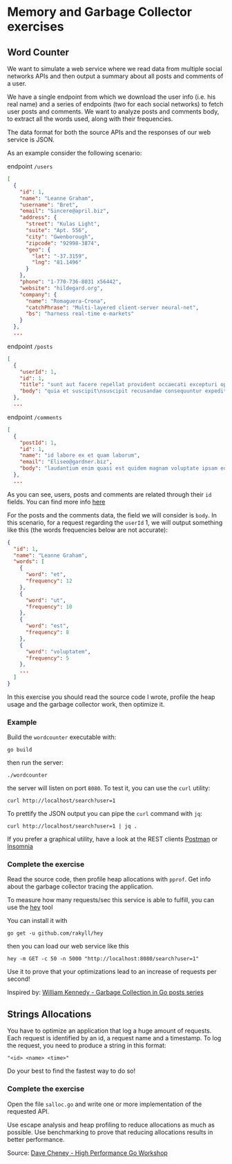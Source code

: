 # Memory and Garbage Collector exercises

## Word Counter

We want to simulate a web service where we read data from multiple social networks APIs and then output a summary about all posts and comments of a user.

We have a single endpoint from which we download the user info (i.e. his real name) and a series of endpoints (two for each social networks) to fetch user posts and comments.
We want to analyze posts and comments body, to extract all the words used, along with their frequencies.

The data format for both the source APIs and the responses of our web service is JSON.

As an example consider the following scenario:

endpoint `/users`

```json
[
  {
    "id": 1,
    "name": "Leanne Graham",
    "username": "Bret",
    "email": "Sincere@april.biz",
    "address": {
      "street": "Kulas Light",
      "suite": "Apt. 556",
      "city": "Gwenborough",
      "zipcode": "92998-3874",
      "geo": {
        "lat": "-37.3159",
        "lng": "81.1496"
      }
    },
    "phone": "1-770-736-8031 x56442",
    "website": "hildegard.org",
    "company": {
      "name": "Romaguera-Crona",
      "catchPhrase": "Multi-layered client-server neural-net",
      "bs": "harness real-time e-markets"
    }
  },
  ...
```

endpoint `/posts`

```json
[
  {
    "userId": 1,
    "id": 1,
    "title": "sunt aut facere repellat provident occaecati excepturi optio reprehenderit",
    "body": "quia et suscipit\nsuscipit recusandae consequuntur expedita et cum\nreprehenderit molestiae ut ut quas totam\nnostrum rerum est autem sunt rem eveniet architecto"
  },
  ...
```

endpoint `/comments`

```json
[
  {
    "postId": 1,
    "id": 1,
    "name": "id labore ex et quam laborum",
    "email": "Eliseo@gardner.biz",
    "body": "laudantium enim quasi est quidem magnam voluptate ipsam eos\ntempora quo necessitatibus\ndolor quam autem quasi\nreiciendis et nam sapiente accusantium"
  },
  ...
```

As you can see, users, posts and comments are related through their `id` fields. You can find more info [here](https://jsonplaceholder.typicode.com/)

For the posts and the comments data, the field we will consider is `body`.
In this scenario, for a request regarding the `userId` 1, we will output something like this (the words frequencies below are not accurate):

```json
{
  "id": 1,
  "name": "Leanne Graham",
  "words": [
    {
      "word": "et",
      "frequency": 12
    },
    {
      "word": "ut",
      "frequency": 10
    },
    {
      "word": "est",
      "frequency": 8
    },
    {
      "word": "voluptatem",
      "frequency": 5
    },
    ...
  ]
}
```

In this exercise you should read the source code I wrote, profile the heap usage and the garbage collector work, then optimize it.

### Example

Build the `wordcounter` executable with:

`go build`

then run the server:

`./wordcounter`

the server will listen on port `8080`.
To test it, you can use the `curl` utility:

`curl http://localhost/search?user=1`

To prettify the JSON output you can pipe the `curl` command with `jq`:

`curl http://localhost/search?user=1 | jq .`

If you prefer a graphical utility, have a look at the REST clients [Postman](https://www.getpostman.com/) or [Insomnia](https://insomnia.rest/)

### Complete the exercise

Read the source code, then profile heap allocations with `pprof`. Get info about the garbage collector tracing the application.

To measure how many requests/sec this service is able to fulfill, you can use the [hey](https://github.com/rakyll/hey) tool

You can install it with

`go get -u github.com/rakyll/hey`

then you can load our web service like this

`hey -m GET -c 50 -n 5000 "http://localhost:8080/search?user=1"`

Use it to prove that your optimizations lead to an increase of requests per second!

Inspired by: [William Kennedy - Garbage Collection in Go posts series](https://www.ardanlabs.com/blog/2018/12/garbage-collection-in-go-part1-semantics.html)

## Strings Allocations

You have to optimize an application that log a huge amount of requests. Each request is identified by an id, a request name and a timestamp.
To log the request, you need to produce a string in this format:

`"<id> <name> <time>"`

Do your best to find the fastest way to do so!

### Complete the exercise

Open the file `salloc.go` and write one or more implementation of the requested API.

Use escape analysis and heap profiling to reduce allocations as much as possible. Use benchmarking to prove that reducing allocations results in better performance.

Source: [Dave Cheney - High Performance Go Workshop](https://dave.cheney.net/high-performance-go-workshop/gophercon-2019.html#avoid_string_concatenation)
